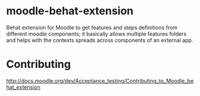 moodle-behat-extension
======================

Behat extension for Moodle to get features and steps definitions from different moodle components; it basically allows multiple features folders and helps with the contexts spreads across components of an external app.

Contributing
============

http://docs.moodle.org/dev/Acceptance_testing/Contributing_to_Moodle_behat_extension

